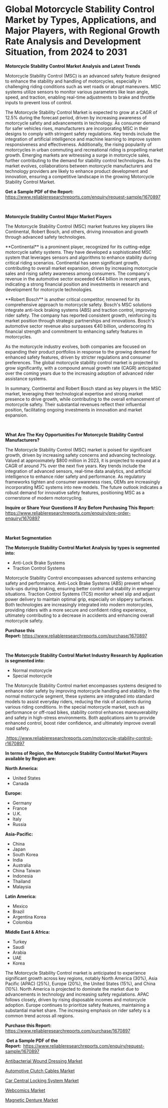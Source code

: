<p><h1>Global Motorcycle Stability Control Market by Types, Applications, and Major Players, with Regional Growth Rate Analysis and Development Situation, from 2024 to 2031</h1></p><p><strong>Motorcycle Stability Control Market Analysis and Latest Trends</strong></p>
<p><p>Motorcycle Stability Control (MSC) is an advanced safety feature designed to enhance the stability and handling of motorcycles, especially in challenging riding conditions such as wet roads or abrupt maneuvers. MSC systems utilize sensors to monitor various parameters like lean angle, speed, and traction, enabling real-time adjustments to brake and throttle inputs to prevent loss of control.</p><p>The Motorcycle Stability Control Market is expected to grow at a CAGR of 12.5% during the forecast period, driven by increasing awareness of motorcycle safety and advancements in technology. As consumer demand for safer vehicles rises, manufacturers are incorporating MSC in their designs to comply with stringent safety regulations. Key trends include the integration of artificial intelligence and machine learning to improve system responsiveness and effectiveness. Additionally, the rising popularity of motorcycles in urban commuting and recreational riding is propelling market growth. Emerging markets are witnessing a surge in motorcycle sales, further contributing to the demand for stability control technologies. As the market evolves, collaborations between motorcycle manufacturers and technology providers are likely to enhance product development and innovation, ensuring a competitive landscape in the growing Motorcycle Stability Control Market.</p></p>
<p><strong>Get a Sample PDF of the Report:&nbsp;</strong> <a href="https://www.reliableresearchreports.com/enquiry/request-sample/1670897?utm_campaign=83&utm_medium=2&utm_source=Github&utm_content=ia&utm_term=20122024&utm_id=motorcycle-stability-control">https://www.reliableresearchreports.com/enquiry/request-sample/1670897</a></p>
<p>&nbsp;</p>
<p><strong>Motorcycle Stability Control Major Market Players</strong></p>
<p><p>The Motorcycle Stability Control (MSC) market features key players like Continental, Robert Bosch, and others, driving innovation and growth through advanced safety technologies. </p><p>**Continental** is a prominent player, recognized for its cutting-edge motorcycle safety systems. They have developed a sophisticated MSC system that leverages sensors and algorithms to enhance stability during critical riding scenarios. Continental has seen significant growth, contributing to overall market expansion, driven by increasing motorcycle sales and rising safety awareness among consumers. The company's revenue in the automotive sector exceeded €44 billion in recent years, indicating a strong financial position and investments in research and development for motorcycle technologies.</p><p>**Robert Bosch** is another critical competitor, renowned for its comprehensive approach to motorcycle safety. Bosch's MSC solutions integrate anti-lock braking systems (ABS) and traction control, improving rider safety. The company has reported consistent growth, reinforcing its market position through strategic partnerships and innovations. Bosch's automotive sector revenue also surpasses €40 billion, underscoring its financial strength and commitment to enhancing safety features in motorcycles.</p><p>As the motorcycle industry evolves, both companies are focused on expanding their product portfolios in response to the growing demand for enhanced safety features, driven by stricter regulations and consumer preferences. The global motorcycle stability control market is projected to grow significantly, with a compound annual growth rate (CAGR) anticipated over the coming years due to the increasing adoption of advanced rider assistance systems.</p><p>In summary, Continental and Robert Bosch stand as key players in the MSC market, leveraging their technological expertise and strong market presence to drive growth, while contributing to the overall enhancement of motorcycle safety. Their substantial revenues reflect their influential position, facilitating ongoing investments in innovation and market expansion.</p></p>
<p>&nbsp;</p>
<p><strong>What Are The Key Opportunities For Motorcycle Stability Control Manufacturers?</strong></p>
<p><p>The Motorcycle Stability Control (MSC) market is poised for significant growth, driven by increasing safety concerns and advancing technology. Valued at approximately $800 million in 2023, it is projected to expand at a CAGR of around 7% over the next five years. Key trends include the integration of advanced sensors, real-time data analytics, and artificial intelligence to enhance rider safety and performance. As regulatory frameworks tighten and consumer awareness rises, OEMs are increasingly incorporating MSC systems into new models. The future outlook indicates a robust demand for innovative safety features, positioning MSC as a cornerstone of modern motorcycling.</p></p>
<p><strong>Inquire or Share Your Questions If Any Before Purchasing This Report:</strong> <a href="https://www.reliableresearchreports.com/enquiry/pre-order-enquiry/1670897?utm_campaign=83&utm_medium=2&utm_source=Github&utm_content=ia&utm_term=20122024&utm_id=motorcycle-stability-control">https://www.reliableresearchreports.com/enquiry/pre-order-enquiry/1670897</a></p>
<p>&nbsp;</p>
<p><strong>Market Segmentation</strong></p>
<p><strong>The Motorcycle Stability Control Market Analysis by types is segmented into:</strong></p>
<p><ul><li>Anti-Lock Brake Systems</li><li>Traction Control Systems</li></ul></p>
<p><p>Motorcycle Stability Control encompasses advanced systems enhancing safety and performance. Anti-Lock Brake Systems (ABS) prevent wheel lock-ups during braking, ensuring better control and stability in emergency situations. Traction Control Systems (TCS) monitor wheel slip and adjust power delivery to maintain optimal grip, especially on slippery surfaces. Both technologies are increasingly integrated into modern motorcycles, providing riders with a more secure and confident riding experience, ultimately contributing to a decrease in accidents and enhancing overall motorcycle safety.</p></p>
<p><strong>Purchase this Report:&nbsp;</strong><a href="https://www.reliableresearchreports.com/purchase/1670897?utm_campaign=83&utm_medium=2&utm_source=Github&utm_content=ia&utm_term=20122024&utm_id=motorcycle-stability-control">https://www.reliableresearchreports.com/purchase/1670897</a></p>
<p>&nbsp;</p>
<p><strong>The Motorcycle Stability Control Market Industry Research by Application is segmented into:</strong></p>
<p><ul><li>Normal motorcycle</li><li>Special motorcycle</li></ul></p>
<p><p>The Motorcycle Stability Control market encompasses systems designed to enhance rider safety by improving motorcycle handling and stability. In the normal motorcycle segment, these systems are integrated into standard models to assist everyday riders, reducing the risk of accidents during various riding conditions. In the special motorcycle market, such as performance or off-road bikes, stability control enhances maneuverability and safety in high-stress environments. Both applications aim to provide enhanced control, boost rider confidence, and ultimately improve overall road safety.</p></p>
<p><a href="https://www.reliableresearchreports.com/motorcycle-stability-control-r1670897?utm_campaign=83&utm_medium=2&utm_source=Github&utm_content=ia&utm_term=20122024&utm_id=motorcycle-stability-control">&nbsp;https://www.reliableresearchreports.com/motorcycle-stability-control-r1670897</a></p>
<p><strong>In terms of Region, the Motorcycle Stability Control Market Players available by Region are:</strong></p>
<p>
    <p> <strong> North America: </strong>
        <ul>
            <li>United States</li>
            <li>Canada</li>
        </ul>
        </p> 
    <p> <strong> Europe: </strong>
        <ul>
            <li>Germany</li>
            <li>France</li>
            <li>U.K.</li>
            <li>Italy</li>
            <li>Russia</li>
        </ul>
        </p> 
    <p> <strong> Asia-Pacific: </strong>
        <ul>
            <li>China</li>
            <li>Japan</li>
            <li>South Korea</li>
            <li>India</li>
            <li>Australia</li>
            <li>China Taiwan</li>
            <li>Indonesia</li>
            <li>Thailand</li>
            <li>Malaysia</li>
        </ul>
        </p> 
    <p> <strong> Latin America: </strong>
        <ul>
            <li>Mexico</li>
            <li>Brazil</li>
            <li>Argentina Korea</li>
            <li>Colombia</li>
        </ul>
        </p> 
    <p> <strong> Middle East & Africa: </strong>
        <ul>
            <li>Turkey</li>
            <li>Saudi</li>
            <li>Arabia</li>
            <li>UAE</li>
            <li>Korea</li>
        </ul>
    </p>
    </p>
<p><p>The Motorcycle Stability Control market is anticipated to experience significant growth across key regions, notably North America (30%), Asia Pacific (APAC) (25%), Europe (20%), the United States (15%), and China (10%). North America is projected to dominate the market due to advancements in technology and increasing safety regulations. APAC follows closely, driven by rising disposable incomes and motorcycle adoption. Europe continues to prioritize safety features, maintaining a substantial market share. The increasing emphasis on rider safety is a common trend across all regions.</p></p>
<p><strong>Purchase this Report: </strong><a href="https://www.reliableresearchreports.com/purchase/1670897?utm_campaign=83&utm_medium=2&utm_source=Github&utm_content=ia&utm_term=20122024&utm_id=motorcycle-stability-control">https://www.reliableresearchreports.com/purchase/1670897</a></p>
<p>&nbsp;<strong>Get a Sample PDF of the Report:&nbsp;&nbsp;</strong><a href="https://www.reliableresearchreports.com/enquiry/request-sample/1670897?utm_campaign=83&utm_medium=2&utm_source=Github&utm_content=ia&utm_term=20122024&utm_id=motorcycle-stability-control">https://www.reliableresearchreports.com/enquiry/request-sample/1670897</a></p>
<p><strong></strong></p>
<p><p><a href="https://www.linkedin.com/pulse/global-antibacterial-wound-dressing-markets-impressive-current-gx9yf?utm_campaign=83&utm_medium=2&utm_source=Github&utm_content=ia&utm_term=20122024&utm_id=motorcycle-stability-control">Antibacterial Wound Dressing Market</a></p><p><a href="https://github.com/HobertDavis43/Market-Research-Report-List-1/blob/main/automotive-clutch-cables-market.md?utm_campaign=83&utm_medium=2&utm_source=Github&utm_content=ia&utm_term=20122024&utm_id=motorcycle-stability-control">Automotive Clutch Cables Market</a></p><p><a href="https://github.com/AlisaRowe24/Market-Research-Report-List-1/blob/main/car-central-locking-system-market.md?utm_campaign=83&utm_medium=2&utm_source=Github&utm_content=ia&utm_term=20122024&utm_id=motorcycle-stability-control">Car Central Locking System Market</a></p><p><a href="https://www.linkedin.com/pulse/how-webcomics-market-projected-soar-size-share-48-cagr-gz41f?utm_campaign=83&utm_medium=2&utm_source=Github&utm_content=ia&utm_term=20122024&utm_id=motorcycle-stability-control">Webcomics Market</a></p><p><a href="https://www.linkedin.com/pulse/magnetic-denture-market-trends-prediction-ofthe-cagr102from-2024-gtu1f?utm_campaign=83&utm_medium=2&utm_source=Github&utm_content=ia&utm_term=20122024&utm_id=motorcycle-stability-control">Magnetic Denture Market</a></p></p>